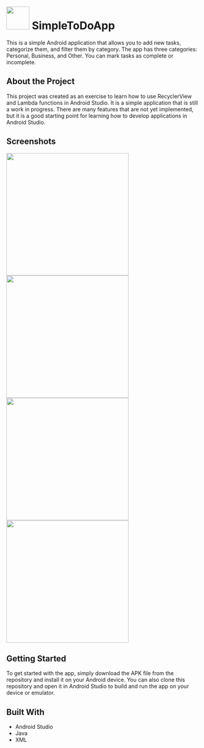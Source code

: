 # <img src="https://github.com/Nestor162/SimpleToDoApp/assets/113930607/98f55080-5332-429e-95c3-468bc45e7a52" width="60" height="60"> SimpleToDoApp

This is a simple Android application that allows you to add new tasks, categorize them, and filter them by category. The app has three categories: Personal, Business, and Other. You can mark tasks as complete or incomplete.

## About the Project

This project was created as an exercise to learn how to use RecyclerView and Lambda functions in Android Studio. It is a simple application that is still a work in progress. There are many features that are not yet implemented, but it is a good starting point for learning how to develop applications in Android Studio.

## Screenshots
<p float="left">
    <img src="https://github.com/Nestor162/SimpleToDoApp/assets/113930607/25ca2ad3-15ab-445b-b7dd-efcdd3062c66" width="320" />
    <img src="https://github.com/Nestor162/SimpleToDoApp/assets/113930607/69fcb15c-bbe6-4c29-baa9-b7b68903a874" width="320" />
    <img src="https://github.com/Nestor162/SimpleToDoApp/assets/113930607/1ab67f2d-fb92-4d44-a5f2-706d75c2ac10" width="320" />
    <img src="https://github.com/Nestor162/SimpleToDoApp/assets/113930607/ea830e24-563e-447d-ad5b-0e14e6bf4bca" width="320" />
</p>


## Getting Started

To get started with the app, simply download the APK file from the repository and install it on your Android device. You can also clone this repository and open it in Android Studio to build and run the app on your device or emulator.

## Built With

- Android Studio
- Java
- XML
